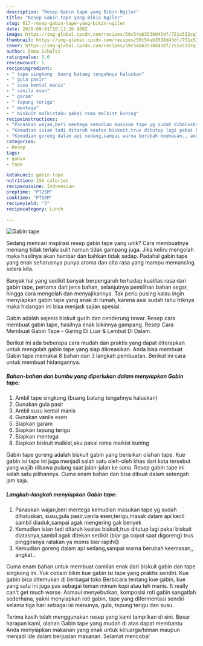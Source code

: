 ```yaml
---
description: "Resep Gabin tape yang Bikin Ngiler"
title: "Resep Gabin tape yang Bikin Ngiler"
slug: 617-resep-gabin-tape-yang-bikin-ngiler
date: 2020-09-01T10:11:26.988Z
image: https://img-global.cpcdn.com/recipes/50c54ab3538d43df/751x532cq70/gabin-tape-foto-resep-utama.jpg
thumbnail: https://img-global.cpcdn.com/recipes/50c54ab3538d43df/751x532cq70/gabin-tape-foto-resep-utama.jpg
cover: https://img-global.cpcdn.com/recipes/50c54ab3538d43df/751x532cq70/gabin-tape-foto-resep-utama.jpg
author: Emma Schultz
ratingvalue: 3.6
reviewcount: 5
recipeingredient:
- " tape singkong  buang batang tengahnya haluskan"
- " gula pasir"
- " susu kental manis"
- " vanila esen"
- " garam"
- " tepung terigu"
- " mentega"
- " biskuit malkistaku pakai roma malkist kuning"
recipeinstructions:
- "Panaskan wajan,beri mentega kemudian masukan tape yg sudah dihaluskan, susu,gula pasir,vanila esen,terigu,masak dalam api kecil sambil diaduk,sampai agak mengering gak benyek"
- "Kemudian isian tadi ditaruh keatas biskuit,trus ditutup lagi pakai biskuit diatasnya,sambil agak ditekan sedikit (biar ga copot saat digoreng) trus pinggiranya ratakan ya moms biar rapih😉"
- "Kemudian goreng dalam api sedang,sampai warna berubah keemasan,, angkat.."
categories:
- Resep
tags:
- gabin
- tape

katakunci: gabin tape 
nutrition: 156 calories
recipecuisine: Indonesian
preptime: "PT25M"
cooktime: "PT55M"
recipeyield: "3"
recipecategory: Lunch

---
```



![Gabin tape](https://img-global.cpcdn.com/recipes/50c54ab3538d43df/751x532cq70/gabin-tape-foto-resep-utama.jpg)

Sedang mencari inspirasi resep gabin tape yang unik? Cara membuatnya memang tidak terlalu sulit namun tidak gampang juga. Jika keliru mengolah maka hasilnya akan hambar dan bahkan tidak sedap. Padahal gabin tape yang enak seharusnya punya aroma dan cita rasa yang mampu memancing selera kita.

Banyak hal yang sedikit banyak berpengaruh terhadap kualitas rasa dari gabin tape, pertama dari jenis bahan, selanjutnya pemilihan bahan segar, hingga cara mengolah dan menyajikannya. Tak perlu pusing kalau ingin menyiapkan gabin tape yang enak di rumah, karena asal sudah tahu triknya maka hidangan ini bisa menjadi sajian spesial.

Gabin adalah sejenis biskuit gurih dan cenderung tawar. Resep cara membuat gabin tape, hasilnya enak bikinnya gampang. Resep Cara Membuat Gabin Tape - Garing Di Luar &amp; Lembut Di Dalam.


Berikut ini ada beberapa cara mudah dan praktis yang dapat diterapkan untuk mengolah gabin tape yang siap dikreasikan. Anda bisa membuat Gabin tape memakai 8 bahan dan 3 langkah pembuatan. Berikut ini cara untuk membuat hidangannya.

<!--inarticleads1-->

##### Bahan-bahan dan bumbu yang diperlukan dalam menyiapkan Gabin tape:

1. Ambil  tape singkong  (buang batang tengahnya haluskan)
1. Gunakan  gula pasir
1. Ambil  susu kental manis
1. Gunakan  vanila esen
1. Siapkan  garam
1. Siapkan  tepung terigu
1. Siapkan  mentega
1. Siapkan  biskuit malkist,aku pakai roma malkist kuning


Gabin tape goreng adalah biskuit gabin yang berisikan olahan tape. Kue gabin isi tape ini juga menjadi salah satu oleh-oleh khas dari kota tersebut yang wajib dibawa pulang saat jalan-jalan ke sana. Resep gabin tape ini salah satu pilihannya. Cuma enam bahan dan bisa dibuat dalam setengah jam saja. 

<!--inarticleads2-->

##### Langkah-langkah menyiapkan Gabin tape:

1. Panaskan wajan,beri mentega kemudian masukan tape yg sudah dihaluskan, susu,gula pasir,vanila esen,terigu,masak dalam api kecil sambil diaduk,sampai agak mengering gak benyek
1. Kemudian isian tadi ditaruh keatas biskuit,trus ditutup lagi pakai biskuit diatasnya,sambil agak ditekan sedikit (biar ga copot saat digoreng) trus pinggiranya ratakan ya moms biar rapih😉
1. Kemudian goreng dalam api sedang,sampai warna berubah keemasan,, angkat..


Cuma enam bahan untuk membuat camilan enak dari biskuit gabin dan tape singkong ini. Yuk cobain bikin kue gabin isi tape yang praktis sendiri. Kue gabin bisa ditemukan di berbagai toko Berbicara tentang kue gabin, kue yang satu ini juga pas sebagai teman minum kopi atau teh manis. It really can&#39;t get much worse. Asmaul menyebutkan, komposisi roti gabin sangatlah sederhana, yakni menyiapkan roti gabin, tape yang difermentasi sendiri selama tiga hari sebagai isi menunya, gula, tepung terigu dan susu. 

Terima kasih telah menggunakan resep yang kami tampilkan di sini. Besar harapan kami, olahan Gabin tape yang mudah di atas dapat membantu Anda menyiapkan makanan yang enak untuk keluarga/teman maupun menjadi ide dalam berjualan makanan. Selamat mencoba!
